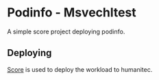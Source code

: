# Podinfo - Msvechltest

A simple score project deploying podinfo.

## Deploying

[Score](https://score.dev/) is used to deploy the workload to humanitec.
